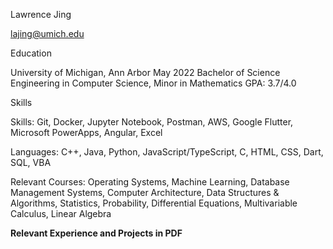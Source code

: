 

Lawrence Jing

lajing@umich.edu

Education
 
University of Michigan, Ann Arbor	May 2022
Bachelor of Science Engineering in Computer Science, Minor in Mathematics	GPA: 3.7/4.0

Skills
 
Skills: Git, Docker, Jupyter Notebook, Postman, AWS, Google Flutter, Microsoft PowerApps, Angular, Excel

Languages: C++, Java, Python, JavaScript/TypeScript, C, HTML, CSS, Dart, SQL, VBA

Relevant Courses: Operating Systems, Machine Learning, Database Management Systems, Computer Architecture, Data Structures & Algorithms, Statistics, Probability, Differential Equations, Multivariable Calculus, Linear Algebra

**Relevant Experience and Projects in PDF**
